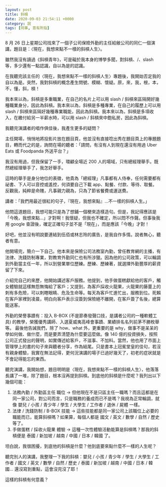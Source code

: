 ```yaml
---
layout: post
title: 斜槓
date: 2020-09-03 21:54:11 +0000
category: 說
tags: [同事, 意有所指]
---
```


8 月 26 日上星期公司找來了一個子公司保險外勤的主任給敝公司的同仁一個演講，題目是：〈現在，我想來點不一樣的斜槓人生〉。

雖然我沒有讀過《斜槓青年》，可是礙於我本身的博學多聞，對斜槓、/、slash 等，多少還有一點認識，自以為是的認識。

在我聽完該主任的〈現在，我想來點不一樣的斜槓人生〉專題後，我開始否定我的自以為是。突然，我對斜槓的概念產生問號、模糊、懷疑。原，來，我，根，本，不，懂，斜，槓！

<!--more-->

我本來以為，斜槓是多重職業，在自己的名片上可以用 slash / 斜槓來區隔開好幾種職業身分，因此為斜槓。我本來以為，斜槓是多種專業，在自己的履歷上可以用 slash / 斜槓來區隔好幾種專業職能，因此為斜槓。我本來以為，斜槓是多項收入，在繳付給另一半薪水時，可以用 slash / 斜槓來中飽私房，因此為斜槓。

我聽完演講者的唱作俱佳後，我產生更多的疑問？

主任開場，悄悄地將投影片放在題目頁，他並沒有直接唸出秀在題目頁上的專題題目，轉而代之的是，詢問在場的聽者：「請問，有沒有人到現在還沒有用過 Uber Eats 或 Foodpanda 外送平台？」

我沒有用過，但我保留了一手，環顧全場近 200 人的場域，只有總經理舉手。既然總經理舉手了，我怎好舉手。

這時的舉手是身分地位的表徵，他貴為「總經理」凡事都有人侍奉，任何需要都有祕書、下人可以音控或遙控，何須要自己下載 app、點餐、付款、等待、取餐。反觀我，純粹是命賤，凡事親力親為，只為了節省餐費或運送費。

講者：「我們用最近很紅的句子，『現在，我想來點』…不一樣的斜槓人生。」

他問這道題目，我想可能只是為了想鋪一個梗來造樣造句。但是，我記得應該是「今晚，我想來點…」才對啊！我懷疑，但我也不確定，所以悶不作聲。但事後我用 google 查證後，確定正確句子並不是「現在」，而是應該「今晚」才對！

好吧，他並沒有明說要連結到伍佰或林志玲的廣告，是我自作多情。說者無心，聽者有意。

他開場完，簡介一下自己。他本來是保險公司法務室內勤，曾任教育網的主播，有法律、洗錢防制專業，對教育外勤同仁也有所涉獵。因為他的公司政策，可以輪調到外勤當主任一年，所以到營業單位歷練。歷練、歷練著，就選擇外勤豐厚的薪資留了下來。 

介紹完自己的來歷，他開始講述客戶服務。他提到，他手做蛋糕獻給他的客戶，觸女體驗就這樣無怨無悔給了客戶；又提到，為客戶採收火龍果，火龍果的藤蔓上的刺有多危險，可以刺瞎眼睛、危及生命等。每天為客戶忙進忙出，服務到位。死賴在客戶家裡到凌晨，明白向客戶表示沒簽到保險絕不離開，在客戶簽了名後，總算能送客。

外勤的榮譽事蹟有：投入 B-BOX (不是節奏發聲口技，是講者公司的一種軟體工具) 的教學，榮獲優秀講師、入選夏威夷高峰會事蹟、業績排名名列前茅不勝枚舉等。
最後他告誡我們，除了 how、what 外，更重要的是 why，做事不是呆呆的學如何做、做什麼，而是要弄清楚為什麼要這麼做。像 140 億的投資損失，按照公司正式發出的聲明，如實傳述給客戶，不滋事、不加料。當然，他也用了市面上管理學上的書的句子來與聽者分享，作為結尾。只是書本上冠冕堂皇的佳句，若沒有親身體驗，我實在無法記得，更何況演講的場子已過好幾天了，初老的症狀就是不會記得能忘的東西。

聽完演講，我開始想，題目明明是〈現在，我想來點不一樣的斜槓人生〉，他落落長講了一堆，除了題目，根本沒再提到斜槓。到底他的斜槓是什麼呢？我列出以下幾個可能：
1. 法務內勤 / 外勤區主任 職位 → 但他現在不是只區主任一職嗎？而且這都是在同一家公司，對公司而言，只是職務的養成而已不是嗎？我視為正常輪調，就像 嬰兒 / 小孩 / 青少年 / 學生 / 大學生 / 工作者 / 退休 / 屍體 一樣。
2. 法律 / 洗錢防制 / B-BOX 技能 → 這些技能都是同一家公司上該職位上必要的職能而已，能算斜槓嗎？如果算，每個人都是 國文 / 英文 / 數學 / 自然 / 歷史 等了。
3. 手做蛋糕 / 採收火龍果 體驗 → 這種一次性體驗活動能算是斜槓嗎？那我的斜槓便是 泰國 / 新加坡 / 越南 / 中國 / 日本 / 韓國 了。

坦白說，我很困擾，到底他的斜槓是什麼？他到底要來點什麼不一樣的人生呢？

聽完別人的演講，我整理一下我的斜槓：嬰兒 / 小孩 / 青少年 / 學生 / 大學生 / 工作者 / 國文 / 英文 / 數學 / 自然 / 歷史 / 泰國 / 新加坡 / 越南 / 中國 / 日本 / 韓國... 還沒寫到重點，這會沒完沒了耶！

這樣的斜槓有何意義？
